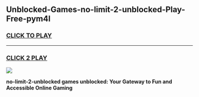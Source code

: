 
## Unblocked-Games-no-limit-2-unblocked-Play-Free-pym4l
<h3>
<a href="https://premium76.site?title=no-limit-2-unblocked&ref=24M">CLICK TO PLAY</a></h3>
<hr>

<h3>
<a href="https://premium76.site?title=no-limit-2-unblocked&ref=24M">CLICK 2 PLAY</a>
  
</h3>

<a href="https://premium76.site?title=no-limit-2-unblocked&ref=24M"><img src="https://clearcache.store/games.png"></a>


**no-limit-2-unblocked games unblocked: Your Gateway to Fun and Accessible Online Gaming**
